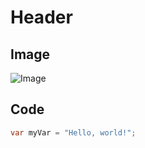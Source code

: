 # Header

## Image 
![Image](https://octodex.github.com/images/yaktocat.png)

## Code

``` csharp
var myVar = "Hello, world!";
```
